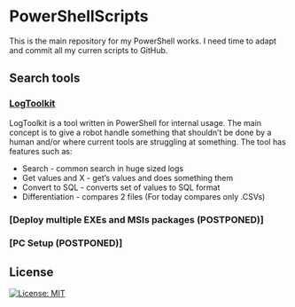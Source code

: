 # PowerShellScripts
This is the main repository for my PowerShell works. I need time to adapt and commit all my curren scripts to GitHub.
## Search tools
### [LogToolkit](/Up%20To%20Date/Text%20Sort/LogToolkit.ps1)
LogToolkit is a tool written in PowerShell for internal usage. 
The main concept is to give a robot handle something that shouldn’t be done by a human and/or where current tools are struggling at something.
The tool has features such as:
- Search - common search in huge sized logs
- Get values and X - get’s values and does something them
- Convert to SQL - converts set of values to SQL format
- Differentiation -  compares 2 files (For today compares only .CSVs)
### [Deploy multiple EXEs and MSIs packages (POSTPONED)]
### [PC Setup (POSTPONED)]
## License
[![License: MIT](https://img.shields.io/badge/License-MIT-yellow.svg)](https://opensource.org/licenses/MIT)
